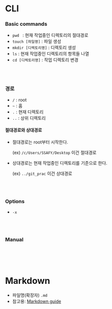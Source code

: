 # CLI

### Basic commands

- `pwd ` : 현재 작업중인 디렉토리의 절대경로
- `touch [파일명]` : 파일 생성
- `mkdir [디렉토리명]` : 디렉토리 생성
- `ls` : 현재 작업중인 디렉토리의 항목들 나열
- `cd [디렉토리명]` : 작업 디렉토리 변경

<br><br>

### 경로

- `/` : root
- `~` : 홈
- `.` : 현재 디렉토리
- `..` : 상위 디렉토리

#### 절대경로와 상대경로

- 절대경로는 root부터 시작한다.

  (ex) `/c/Users/SSAFY/Desktop` 이건 절대경로

- 상대경로는 현재 작업중인 디렉토리를 기준으로 한다.

  (ex) `../git_prac` 이건 상대경로

<br><br>

### Options

- `-x`

<br><br>

### Manual

<br><br><br>

# Markdown

- 파일명(확장자) `.md`
- 참고용: [Markdown guide](https://www.markdownguide.org/basic-syntax/)
